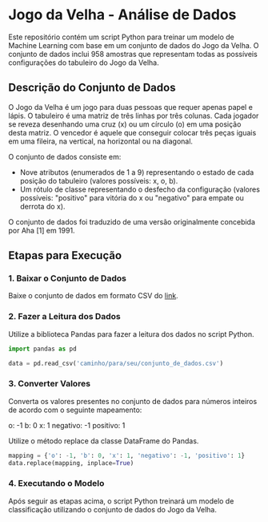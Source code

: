 # Jogo da Velha - Análise de Dados

Este repositório contém um script Python para treinar um modelo de Machine Learning com base em um conjunto de dados do Jogo da Velha. O conjunto de dados inclui 958 amostras que representam todas as possíveis configurações do tabuleiro do Jogo da Velha.

## Descrição do Conjunto de Dados

O Jogo da Velha é um jogo para duas pessoas que requer apenas papel e lápis. O tabuleiro é uma matriz de três linhas por três colunas. Cada jogador se reveza desenhando uma cruz (x) ou um círculo (o) em uma posição desta matriz. O vencedor é aquele que conseguir colocar três peças iguais em uma fileira, na vertical, na horizontal ou na diagonal.

O conjunto de dados consiste em:

- Nove atributos (enumerados de 1 a 9) representando o estado de cada posição do tabuleiro (valores possíveis: x, o, b).
- Um rótulo de classe representando o desfecho da configuração (valores possíveis: "positivo" para vitória do x ou "negativo" para empate ou derrota do x).

O conjunto de dados foi traduzido de uma versão originalmente concebida por Aha [1] em 1991.

## Etapas para Execução

### 1. Baixar o Conjunto de Dados

Baixe o conjunto de dados em formato CSV  do [link]([link_para_o_conjunto_de_dados](https://raw.githubusercontent.com/marcelovca90-inatel/AG002/main/tic-tac-toe.csv)).

### 2. Fazer a Leitura dos Dados

Utilize a biblioteca Pandas para fazer a leitura dos dados no script Python.

```python
import pandas as pd

data = pd.read_csv('caminho/para/seu/conjunto_de_dados.csv')
```
### 3. Converter Valores
Converta os valores presentes no conjunto de dados para números inteiros de acordo com o seguinte mapeamento:

o: -1
b: 0
x: 1
negativo: -1
positivo: 1

Utilize o método replace da classe DataFrame do Pandas.

```python
mapping = {'o': -1, 'b': 0, 'x': 1, 'negativo': -1, 'positivo': 1}
data.replace(mapping, inplace=True)
```

### 4. Executando o Modelo
Após seguir as etapas acima, o script Python treinará um modelo de classificação utilizando o conjunto de dados do Jogo da Velha.
